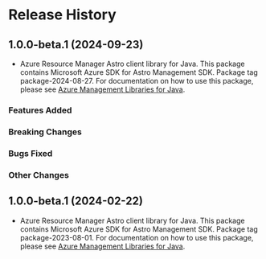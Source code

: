 # Release History

## 1.0.0-beta.1 (2024-09-23)

- Azure Resource Manager Astro client library for Java. This package contains Microsoft Azure SDK for Astro Management SDK.  Package tag package-2024-08-27. For documentation on how to use this package, please see [Azure Management Libraries for Java](https://aka.ms/azsdk/java/mgmt).

### Features Added

### Breaking Changes

### Bugs Fixed

### Other Changes

## 1.0.0-beta.1 (2024-02-22)

- Azure Resource Manager Astro client library for Java. This package contains Microsoft Azure SDK for Astro Management SDK.  Package tag package-2023-08-01. For documentation on how to use this package, please see [Azure Management Libraries for Java](https://aka.ms/azsdk/java/mgmt).

